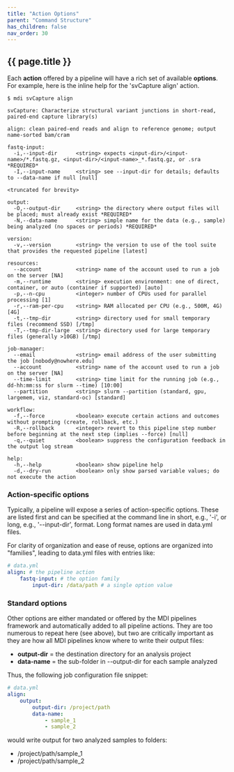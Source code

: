 ```yaml
---
title: "Action Options"
parent: "Command Structure"
has_children: false
nav_order: 30
---
```


## {{ page.title }}

Each **action** offered by a pipeline will have a rich set of available **options**. 
For example, here is the inline help for the 'svCapture align' action.

```
$ mdi svCapture align

svCapture: Characterize structural variant junctions in short-read, paired-end capture library(s)

align: clean paired-end reads and align to reference genome; output name-sorted bam/cram

fastq-input:
  -i,--input-dir      <string> expects <input-dir>/<input-name>/*.fastq.gz, <input-dir>/<input-name>_*.fastq.gz, or .sra *REQUIRED*
  -I,--input-name     <string> see --input-dir for details; defaults to --data-name if null [null]

<truncated for brevity> 

output:
  -O,--output-dir     <string> the directory where output files will be placed; must already exist *REQUIRED*
  -N,--data-name      <string> simple name for the data (e.g., sample) being analyzed (no spaces or periods) *REQUIRED*

version:
  -v,--version        <string> the version to use of the tool suite that provides the requested pipeline [latest]

resources:
  --account           <string> name of the account used to run a job on the server [NA]
  -m,--runtime        <string> execution environment: one of direct, container, or auto (container if supported) [auto]
  -p,--n-cpu          <integer> number of CPUs used for parallel processing [1]
  -r,--ram-per-cpu    <string> RAM allocated per CPU (e.g., 500M, 4G) [4G]
  -t,--tmp-dir        <string> directory used for small temporary files (recommend SSD) [/tmp]
  -T,--tmp-dir-large  <string> directory used for large temporary files (generally >10GB) [/tmp]

job-manager:
  --email             <string> email address of the user submitting the job [nobody@nowhere.edu]
  --account           <string> name of the account used to run a job on the server [NA]
  --time-limit        <string> time limit for the running job (e.g., dd-hh:mm:ss for slurm --time) [10:00]
  --partition         <string> slurm --partition (standard, gpu, largemem, viz, standard-oc) [standard]

workflow:
  -f,--force          <boolean> execute certain actions and outcomes without prompting (create, rollback, etc.) 
  -R,--rollback       <integer> revert to this pipeline step number before beginning at the next step (implies --force) [null]
  -q,--quiet          <boolean> suppress the configuration feedback in the output log stream 

help:
  -h,--help           <boolean> show pipeline help 
  -d,--dry-run        <boolean> only show parsed variable values; do not execute the action 
```

### Action-specific options

Typically, a pipeline will expose a series of action-specific options. 
These are listed first and can be specified at the command line in short, 
e.g., '-i', or long, e.g., '--input-dir', format. 
Long format names are used in data.yml files.

For clarity of organization and ease of reuse, options are organized into "families",
leading to data.yml files with entries like:

```yml
# data.yml
align: # the pipeline action
    fastq-input: # the option family
        input-dir: /data/path # a single option value
```

### Standard options

Other options are either mandated or offered by the MDI pipelines framework
and automatically added to all pipeline actions. They are too numerous to 
repeat here (see above), but two are critically important as they are how all MDI pipelines know where to write their output files:

- **output-dir** = the destination directory for an analysis project
- **data-name** = the sub-folder in --output-dir for each sample analyzed

Thus, the following job configuration file snippet:

```yml
# data.yml
align:
    output:
        output-dir: /project/path
        data-name: 
            - sample_1
            - sample_2
```

would write output for two analyzed samples to folders:

- /project/path/sample_1
- /project/path/sample_2
